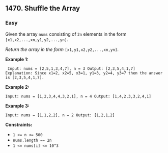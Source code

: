 ## 1470. Shuffle the Array
### Easy

Given the array `nums` consisting of `2n` elements in the form `[x1,x2,...,xn,y1,y2,...,yn]`.

*Return the array in the form* `[x1,y1,x2,y2,...,xn,yn]`.

 

**Example 1:**

`
Input: nums = [2,5,1,3,4,7], n = 3
Output: [2,3,5,4,1,7] 
Explanation: Since x1=2, x2=5, x3=1, y1=3, y2=4, y3=7 then the answer is [2,3,5,4,1,7].`

**Example 2:**

`Input: nums = [1,2,3,4,4,3,2,1], n = 4
Output: [1,4,2,3,3,2,4,1]`

**Example 3:**

`Input: nums = [1,1,2,2], n = 2
Output: [1,2,1,2]`
 

**Constraints:**

* `1 <= n <= 500`
* `nums.length == 2n`
* `1 <= nums[i] <= 10^3`